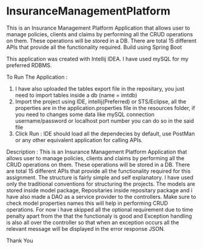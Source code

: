 # InsuranceManagementPlatform
This is an Insurance Management Platform Application that allows user to manage policies, clients and claims by performing all the CRUD operations on them. These operations will be stored in a DB. There are total 15 different APIs that provide all the functionality required. Build using Spring Boot



This application was created with Intellij IDEA. I have used mySQL for my preferred RDBMS.

To Run The Application : 

1) I have also uploaded the tables export file in the repositary, you just need to import tables inside a db (name = imtdb)
2) Import the project using IDE, intellij(Preferred) or STS/Eclipse, all the properties are in the application.properties file in the resources folder,
if you need to changes some data like mySQL connection username/password or localhost port number you can do so in the said file
3) Click Run : IDE should load all the dependecies by default, use PostMan or any other equivalent application for calling APIs.

Description : 
	 	This is an Insurance Management Platform Application that allows user to manage policies, clients and claims by performing all the CRUD operations on them. These operations
will be stored in a DB. There are total 15 different APIs that provide all the functionality required for this assignment. The structure is fairly simple and self explanatory. I have used
only the traditional conventions for structuring the projects. The models are stored inside model package, Repositaries inside repositary package and i have also made a DAO as a service
provider to the controllers. Make sure to check model properties names this will help in performing CRUD operations. For now i have skipped all the optional requirement due to time penalty
apart from the that the functionaly is good and Exception handling is also all over the controller so that when an exception occurs all the relevant message will be displayed in the 
error response JSON.



Thank You
